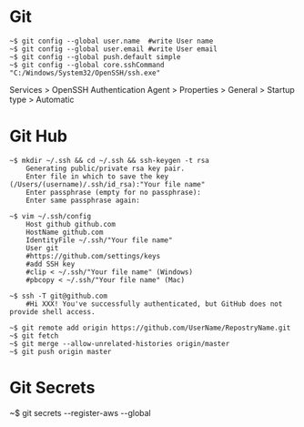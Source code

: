 
#  Git

```shell
~$ git config --global user.name  #write User name
~$ git config --global user.email #write User email
~$ git config --global push.default simple
~$ git config --global core.sshCommand "C:/Windows/System32/OpenSSH/ssh.exe"
```

Services >  OpenSSH Authentication Agent > Properties > General > Startup type > Automatic


#  Git Hub

```shell
~$ mkdir ~/.ssh && cd ~/.ssh && ssh-keygen -t rsa
    Generating public/private rsa key pair.
    Enter file in which to save the key (/Users/(username)/.ssh/id_rsa):"Your file name"
    Enter passphrase (empty for no passphrase):
    Enter same passphrase again:

~$ vim ~/.ssh/config
    Host github github.com
    HostName github.com
    IdentityFile ~/.ssh/"Your file name"
    User git
    #https://github.com/settings/keys
    #add SSH key
    #clip < ~/.ssh/"Your file name" (Windows)
    #pbcopy < ~/.ssh/"Your file name" (Mac)

~$ ssh -T git@github.com
    #Hi XXX! You've successfully authenticated, but GitHub does not provide shell access.

~$ git remote add origin https://github.com/UserName/RepostryName.git
~$ git fetch
~$ git merge --allow-unrelated-histories origin/master
~$ git push origin master
```

#  Git Secrets

~$ git secrets --register-aws --global